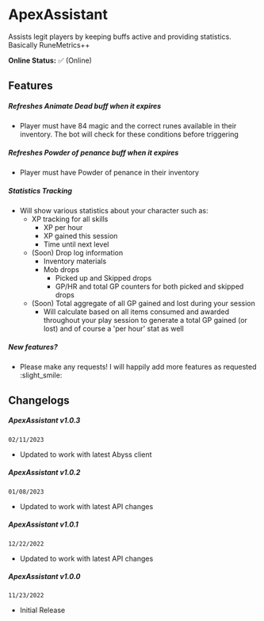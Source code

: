 # ApexAssistant
Assists legit players by keeping buffs active and providing statistics. Basically RuneMetrics++

**Online Status:** 
✅ (Online)

## Features
##### Refreshes Animate Dead buff when it expires
 * Player must have 84 magic and the correct runes available in their inventory. The bot will check for these conditions before triggering
##### Refreshes Powder of penance buff when it expires
* Player must have Powder of penance in their inventory
##### Statistics Tracking
* Will show various statistics about your character such as:
    * XP tracking for all skills
        * XP per hour
        * XP gained this session
        * Time until next level
    * (Soon) Drop log information
        * Inventory materials
        * Mob drops
            * Picked up and Skipped drops
            * GP/HR and total GP counters for both picked and skipped drops
   * (Soon) Total aggregate of all GP gained and lost during your session
        * Will calculate based on all items consumed and awarded throughout your play session to generate a total GP gained (or lost) and of course a 'per hour' stat as well

##### New features?
* Please make any requests! I will happily add more features as requested :slight_smile:

## Changelogs
##### ApexAssistant v1.0.3
`02/11/2023`
- Updated to work with latest Abyss client

##### ApexAssistant v1.0.2
`01/08/2023`
- Updated to work with latest API changes

##### ApexAssistant v1.0.1
`12/22/2022`
- Updated to work with latest API changes

##### ApexAssistant v1.0.0
`11/23/2022`
- Initial Release
